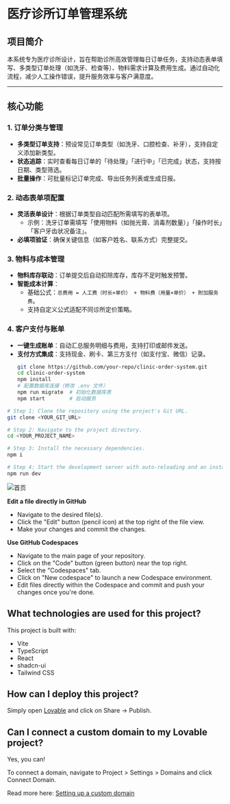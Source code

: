 # 医疗诊所订单管理系统

## 项目简介
本系统专为医疗诊所设计，旨在帮助诊所高效管理每日订单任务，支持动态表单填写、多类型订单处理（如洗牙、检查等）、物料需求计算及费用生成。通过自动化流程，减少人工操作错误，提升服务效率与客户满意度。

---

## 核心功能

### 1. 订单分类与管理
- **多类型订单支持**：预设常见订单类型（如洗牙、口腔检查、补牙），支持自定义添加新类型。
- **状态追踪**：实时查看每日订单的「待处理」「进行中」「已完成」状态，支持按日期、类型筛选。
- **批量操作**：可批量标记订单完成、导出任务列表或生成日报。

### 2. 动态表单项配置
- **灵活表单设计**：根据订单类型自动匹配所需填写的表单项。  
  - 示例：洗牙订单需填写「使用物料（如抛光膏、消毒剂数量）」「操作时长」「客户牙齿状况备注」。
- **必填项验证**：确保关键信息（如客户姓名、联系方式）完整提交。

### 3. 物料与成本管理
- **物料库存联动**：订单提交后自动扣除库存，库存不足时触发预警。
- **智能成本计算**：  
  - 基础公式：`总费用 = 人工费（时长×单价） + 物料费（用量×单价） + 附加服务费`。
  - 支持自定义公式适配不同诊所定价策略。

### 4. 客户支付与账单
- **一键生成账单**：自动汇总服务明细与费用，支持打印或邮件发送。
- **支付方式集成**：支持现金、刷卡、第三方支付（如支付宝、微信）记录。
   ```bash
   git clone https://github.com/your-repo/clinic-order-system.git
   cd clinic-order-system
   npm install
   # 配置数据库连接（修改 .env 文件）
   npm run migrate  # 初始化数据库表
   npm start        # 启动服务
```sh
# Step 1: Clone the repository using the project's Git URL.
git clone <YOUR_GIT_URL>

# Step 2: Navigate to the project directory.
cd <YOUR_PROJECT_NAME>

# Step 3: Install the necessary dependencies.
npm i

# Step 4: Start the development server with auto-reloading and an instant preview.
npm run dev
```
![首页](https://github.com/user-attachments/assets/cdd9aa0f-24ca-42cb-a31f-8e9ef02ef497)

**Edit a file directly in GitHub**

- Navigate to the desired file(s).
- Click the "Edit" button (pencil icon) at the top right of the file view.
- Make your changes and commit the changes.

**Use GitHub Codespaces**

- Navigate to the main page of your repository.
- Click on the "Code" button (green button) near the top right.
- Select the "Codespaces" tab.
- Click on "New codespace" to launch a new Codespace environment.
- Edit files directly within the Codespace and commit and push your changes once you're done.

## What technologies are used for this project?

This project is built with:

- Vite
- TypeScript
- React
- shadcn-ui
- Tailwind CSS

## How can I deploy this project?

Simply open [Lovable](https://lovable.dev/projects/93b3e67e-13c8-4149-b548-c0153decbb46) and click on Share -> Publish.

## Can I connect a custom domain to my Lovable project?

Yes, you can!

To connect a domain, navigate to Project > Settings > Domains and click Connect Domain.

Read more here: [Setting up a custom domain](https://docs.lovable.dev/tips-tricks/custom-domain#step-by-step-guide)
